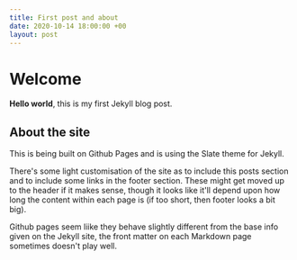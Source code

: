 ```yaml
---
title: First post and about
date: 2020-10-14 18:00:00 +00
layout: post
---
```


# Welcome

**Hello world**, this is my first Jekyll blog post.

## About the site

This is being built on Github Pages and is using the Slate theme for Jekyll. 

There's some light customisation of the site as to include this posts section and to include some links in the footer section. These might get moved up to the header if it makes sense, though it looks like it'll depend upon how long the content within each page is (if too short, then footer looks a bit big).

Github pages seem liike they behave slightly different from the base info given on the Jekyll site, the front matter on each Markdown page sometimes doesn't play well.